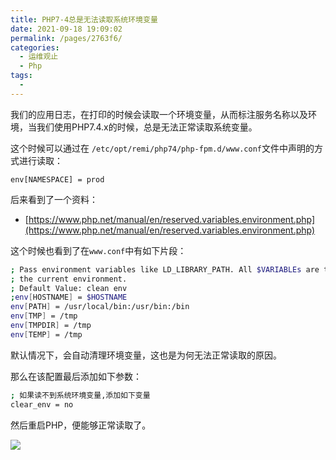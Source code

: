```yaml
---
title: PHP7-4总是无法读取系统环境变量
date: 2021-09-18 19:09:02
permalink: /pages/2763f6/
categories:
  - 运维观止
  - Php
tags:
  - 
---
```


我们的应用日志，在打印的时候会读取一个环境变量，从而标注服务名称以及环境，当我们使用PHP7.4.x的时候，总是无法正常读取系统变量。

这个时候可以通过在 `/etc/opt/remi/php74/php-fpm.d/www.conf`文件中声明的方式进行读取：

```
env[NAMESPACE] = prod
```

后来看到了一个资料：

- [https://www.php.net/manual/en/reserved.variables.environment.php](https://www.php.net/manual/en/reserved.variables.environment.php)

这个时候也看到了在`www.conf`中有如下片段：

```bash
; Pass environment variables like LD_LIBRARY_PATH. All $VARIABLEs are taken from
; the current environment.
; Default Value: clean env
;env[HOSTNAME] = $HOSTNAME
env[PATH] = /usr/local/bin:/usr/bin:/bin
env[TMP] = /tmp
env[TMPDIR] = /tmp
env[TEMP] = /tmp
```

默认情况下，会自动清理环境变量，这也是为何无法正常读取的原因。

那么在该配置最后添加如下参数：

```bash
; 如果读不到系统环境变量,添加如下变量
clear_env = no
```

然后重启PHP，便能够正常读取了。

![](http://t.eryajf.net/imgs/2021/09/de258d90915289e1.jpg)
